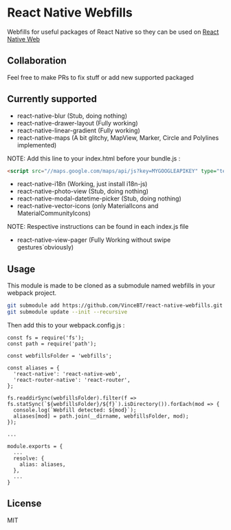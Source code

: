 # React Native Webfills

Webfills for useful packages of React Native so they can be used on [React Native Web](https://github.com/necolas/react-native-web)

## Collaboration

Feel free to make PRs to fix stuff or add new supported packaged

## Currently supported
 - react-native-blur (Stub, doing nothing)
 - react-native-drawer-layout (Fully working)
 - react-native-linear-gradient (Fully working)
 - react-native-maps (A bit glitchy, MapView, Marker, Circle and Polylines implemented)
 
NOTE: Add this line to your index.html before your bundle.js :
```html
<script src="//maps.google.com/maps/api/js?key=MYGOOGLEAPIKEY" type="text/javascript"></script>
```
 - react-native-i18n (Working, just install i18n-js)
 - react-native-photo-view (Stub, doing nothing)
 - react-native-modal-datetime-picker (Stub, doing nothing)
 - react-native-vector-icons (only MaterialIcons and MaterialCommunityIcons)
 
  NOTE: Respective instructions can be found in each index.js file
 - react-native-view-pager (Fully Working without swipe gestures`obviously)

## Usage
This module is made to be cloned as a submodule named webfills in your webpack project.
```sh
git submodule add https://github.com/VinceBT/react-native-webfills.git webfills
git submodule update --init --recursive
```

Then add this to your webpack.config.js :

```
const fs = require('fs');
const path = require('path');

const webfillsFolder = 'webfills';

const aliases = {
  'react-native': 'react-native-web',
  'react-router-native': 'react-router',
};

fs.readdirSync(webfillsFolder).filter(f => fs.statSync(`${webfillsFolder}/${f}`).isDirectory()).forEach(mod => {
  console.log(`Webfill detected: ${mod}`);
  aliases[mod] = path.join(__dirname, webfillsFolder, mod);
});

...

module.exports = {
  ...
  resolve: {
    alias: aliases,
  },
  ...
}
```

## License

MIT
